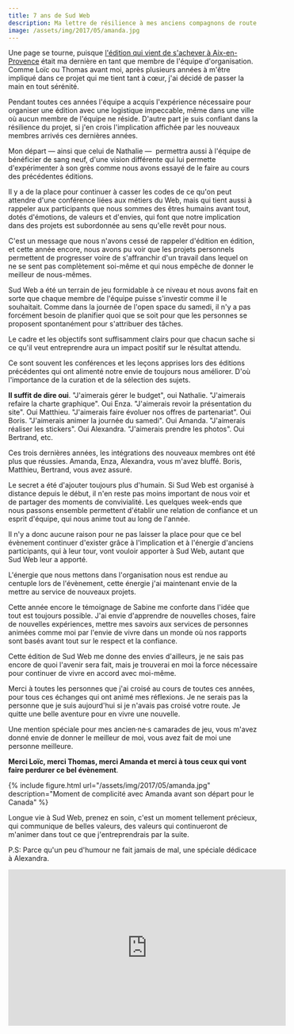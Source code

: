 ```yaml
---
title: 7 ans de Sud Web
description: Ma lettre de résilience à mes anciens compagnons de route avec qui j'ai eu le plaisir d'organiser Sud Web, une conférence super-humaine.
image: /assets/img/2017/05/amanda.jpg
---
```


Une page se tourne, puisque [l'édition qui vient de s'achever à Aix-en-Provence](https://sudweb.fr/2017/) était ma dernière en tant que membre de l'équipe d'organisation. Comme Loïc ou Thomas avant moi, après plusieurs années à m'être impliqué dans ce projet qui me tient tant à cœur, j'ai décidé de passer la main en tout sérénité.

Pendant toutes ces années l'équipe a acquis l'expérience nécessaire pour organiser une édition avec une logistique impeccable, même dans une ville où aucun membre de l'équipe ne réside. D'autre part je suis confiant dans la résilience du projet, si j'en crois l'implication affichée par les nouveaux membres arrivés ces dernières années.

Mon départ — ainsi que celui de Nathalie —  permettra aussi à l'équipe de bénéficier de sang neuf, d'une vision différente qui lui permette d'expérimenter à son grès comme nous avons essayé de le faire au cours des précédentes éditions.

Il y a de la place pour continuer à casser les codes de ce qu'on peut attendre d'une conférence liées aux métiers du Web, mais qui tient aussi à rappeler aux participants que nous sommes des êtres humains avant tout, dotés d'émotions, de valeurs et d'envies, qui font que notre implication dans des projets est subordonnée au sens qu'elle revêt pour nous.

C'est un message que nous n'avons cessé de rappeler d'édition en édition, et cette année encore, nous avons pu voir que les projets personnels permettent de progresser voire de s'affranchir d'un travail dans lequel on ne se sent pas complètement soi-même et qui nous empêche de donner le meilleur de nous-mêmes.

Sud Web a été un terrain de jeu formidable à ce niveau et nous avons fait en sorte que chaque membre de l'équipe puisse s'investir comme il le souhaitait. Comme dans la journée de l'open space du samedi, il n'y a pas forcément besoin de planifier quoi que se soit pour que les personnes se proposent spontanément pour s'attribuer des tâches.

Le cadre et les objectifs sont suffisamment clairs pour que chacun sache si ce qu'il veut entreprendre aura un impact positif sur le résultat attendu.

Ce sont souvent les conférences et les leçons apprises lors des éditions précédentes qui ont alimenté notre envie de toujours nous améliorer. D'où l'importance de la curation et de la sélection des sujets.

**Il suffit de dire oui**. "J'aimerais gérer le budget", oui Nathalie. "J'aimerais refaire la charte graphique". Oui Enza. "J'aimerais revoir la présentation du site". Oui Matthieu. "J'aimerais faire évoluer nos offres de partenariat". Oui Boris. "J'aimerais animer la journée du samedi". Oui Amanda. "J'aimerais réaliser les stickers". Oui Alexandra. "J'aimerais prendre les photos". Oui Bertrand, etc.

Ces trois dernières années, les intégrations des nouveaux membres ont été plus que réussies. Amanda, Enza, Alexandra, vous m'avez bluffé. Boris, Matthieu, Bertrand, vous avez assuré.

Le secret a été d'ajouter toujours plus d'humain. Si Sud Web est organisé à distance depuis le début, il n'en reste pas moins important de nous voir et de partager des moments de convivialité. Les quelques week-ends que nous passons ensemble permettent d'établir une relation de confiance et un esprit d'équipe, qui nous anime tout au long de l'année.

Il n'y a donc aucune raison pour ne pas laisser la place pour que ce bel évènement continuer d'exister grâce à l'implication et à l'énergie d'anciens participants, qui à leur tour, vont vouloir apporter à Sud Web, autant que Sud Web leur a apporté.

L'énergie que nous mettons dans l'organisation nous est rendue au centuple lors de l'évènement, cette énergie j'ai maintenant envie de la mettre au service de nouveaux projets.

Cette année encore le témoignage de Sabine me conforte dans l'idée que tout est toujours possible. J'ai envie d'apprendre de nouvelles choses, faire de nouvelles expériences, mettre mes savoirs aux services de personnes animées comme moi par l'envie de vivre dans un monde où nos rapports sont basés avant tout sur le respect et la confiance.

Cette édition de Sud Web me donne des envies d'ailleurs, je ne sais pas encore de quoi l'avenir sera fait, mais je trouverai en moi la force nécessaire pour continuer de vivre en accord avec moi-même.

Merci à toutes les personnes que j'ai croisé au cours de toutes ces années, pour tous ces échanges qui ont animé mes réflexions. Je ne serais pas la personne que je suis aujourd'hui si je n'avais pas croisé votre route. Je quitte une belle aventure pour en vivre une nouvelle.

Une mention spéciale pour mes ancien·ne·s camarades de jeu, vous m'avez donné envie de donner le meilleur de moi, vous avez fait de moi une personne meilleure.

**Merci Loïc, merci Thomas, merci Amanda et merci à tous ceux qui vont faire perdurer ce bel évènement**.

{% include figure.html url="/assets/img/2017/05/amanda.jpg" description="Moment de complicité avec Amanda avant son départ pour le Canada" %}

Longue vie à Sud Web, prenez en soin, c'est un moment tellement précieux, qui communique de belles valeurs, des valeurs qui continueront de m'animer dans tout ce que j'entreprendrais par la suite.

P.S: Parce qu'un peu d'humour ne fait jamais de mal, une spéciale dédicace à Alexandra.

<iframe width="560" height="315" src="https://www.youtube.com/embed/xeDKyl04G74" frameborder="0" allowfullscreen></iframe>

